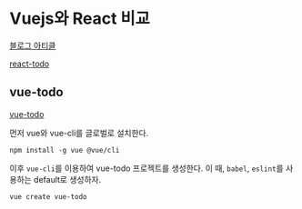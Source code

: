 # Vuejs와 React 비교

[블로그 아티클](https://medium.com/javascript-in-plain-english/i-created-the-exact-same-app-in-react-and-vue-here-are-the-differences-e9a1ae8077fd)

[react-todo](https://github.com/sunil-sandhu/react-todo)

## vue-todo

[vue-todo](https://github.com/sunil-sandhu/vue-todo)

먼저 vue와 vue-cli를 글로벌로 설치한다.

```
npm install -g vue @vue/cli
```

이후 `vue-cli`를 이용하여 vue-todo 프로젝트를 생성한다.
이 때, `babel`, `eslint`를 사용하는 default로 생성하자.

```
vue create vue-todo
```


